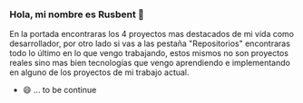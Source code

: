 ### Hola, mi nombre es Rusbent 👋 
En la portada encontraras los 4 proyectos mas destacados de mi vida como desarrollador,
por otro lado si vas a las pestaña "Repositorios" encontraras todo lo último en lo que vengo trabajando, 
estos mismos no son proyectos reales sino mas bien tecnologías que vengo aprendiendo e implementando en alguno 
de los proyectos de mi trabajo actual.
- 😄
...
to be continue


